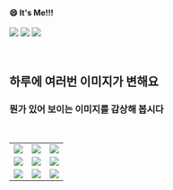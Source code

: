 <!--
#### 📫 How to reach me?
<a href="mailto:thquddnr123@gmail.com">
    <img 
        src="https://img.shields.io/badge/Gmail-d14836?style=flat-square&logo=Gmail&logoColor=white&link=mailto:thquddnr123@gmail.com"
        style="height : auto; margin-left : 60px; margin-right : 60px;"/>
</a>
-->
#### 😄 It's Me!!!

<a href="https://cybecho.notion.site/SBU-s-Archives-854ccd3338c2456a867956f26143998a" target="_blank"><img src="https://img.shields.io/badge/Portfolio-303030?style=for-the-badge&logo=Notion&logoColor=white"/></a>
<a href="https://www.instagram.com/junk_warrior_vintage/" target="_blank"><img src="https://img.shields.io/badge/@junk_warrir_vintage-E4405F?style=for-the-badge&logo=Instagram&logoColor=white"/></a>
<a href="https://www.behance.net/thquddnr125654" target="_blank"><img src="https://img.shields.io/badge/Behance-1769FF?style=for-the-badge&logo=Behance&logoColor=white"/></a>

</br>

## 하루에 여러번 이미지가 변해요
### 뭔가 있어 보이는 이미지를 감상해 봅시다

<!--
마크업 바로보기 사이트
https://dillinger.io/ 
-->
  <br/> <table>
<tr>
<td><a href='https://img.theqoo.net/img/rjIus.jpg'><img src='https://www.random-art.org/img/large/432713.jpg'></a></td>
<td><a href='https://longdogechallenge.com/'><img src='https://www.random-art.org/img/large/432786.jpg'></a></td>
<td><a href='https://name.ho9.me/'><img src='https://www.random-art.org/img/large/432743.jpg'></a></td>
</tr>
<tr>
<td><a href='https://pointerpointer.com/'><img src='https://www.random-art.org/img/large/432774.jpg'></a></td>
<td><a href='https://www.omfgdogs.com/#'><img src='https://www.random-art.org/img/large/432768.jpg'></a></td>
<td><a href='https://www.cameronsworld.net'><img src='https://www.random-art.org/img/large/432815.jpg'></a></td>
</tr>
<tr>
<td><a href='https://binarypiano.com/'><img src='https://www.random-art.org/img/large/432758.jpg'></a></td>
<td><a href='https://kimjongillookingatthings.tumblr.com/'><img src='https://www.random-art.org/img/large/432726.jpg'></a></td>
<td><a href='http://www.omglasergunspewpewpew.com/'><img src='https://www.random-art.org/img/large/432827.jpg'></a></td>
</tr>
</table>
